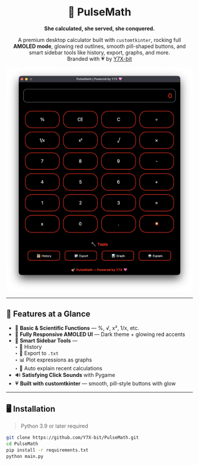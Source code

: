 <div align="center">

# 🎯 PulseMath  
**She calculated, she served, she conquered.**

A premium desktop calculator built with `customtkinter`, rocking full **AMOLED mode**, glowing red outlines, smooth pill-shaped buttons, and smart sidebar tools like history, export, graphs, and more.  
Branded with 💗 by [Y7X-bit](https://github.com/Y7X-bit)

<img src="assets/1.png" alt="PulseMath UI" width="600"/>

</div>

---

## 🌟 Features at a Glance

- 🔢 **Basic & Scientific Functions** — %, √, x², 1/x, etc.
- 📱 **Fully Responsive AMOLED UI** — Dark theme + glowing red accents
- 🧠 **Smart Sidebar Tools** —  
  ‣ 📜 History  
  ‣ 📁 Export to `.txt`  
  ‣ 📊 Plot expressions as graphs  
  ‣ 🤖 Auto explain recent calculations  
- 🔊 **Satisfying Click Sounds** with Pygame
- 💗 **Built with customtkinter** — smooth, pill-style buttons with glow

---

## 🖥️ Installation

> Python 3.9 or later required

```bash
git clone https://github.com/Y7X-bit/PulseMath.git
cd PulseMath
pip install -r requirements.txt
python main.py